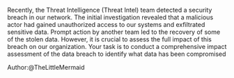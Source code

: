 Recently, the Threat Intelligence (Threat Intel) team detected a security breach in our network. The initial investigation revealed that a malicious actor had gained unauthorized access to our systems and exfiltrated sensitive data. Prompt action by another team led to the recovery of some of the stolen data. However, it is crucial to assess the full impact of this breach on our organization. Your task is to conduct a comprehensive impact assessment of the data breach to identify what data has been compromised

Author:@TheLittleMermaid
